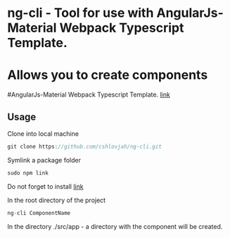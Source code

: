 # ng-cli - Tool for use with AngularJs-Material Webpack Typescript Template.
# Allows you to create components

#AngularJs-Material Webpack Typescript Template.
[link](https://github.com/1296mhz/angularjs-material-webpack-typescript-template)



## Usage
Clone into local machine

```js
git clone https://github.com/cshlovjah/ng-cli.git
```

Symlink a package folder

```js
sudo npm link
```

Do not forget to install
[link](https://github.com/1296mhz/angularjs-material-webpack-typescript-template)

In the root directory of the project

```js
ng-cli ComponentName
```
In the directory ./src/app - 
a directory with the component will be created.